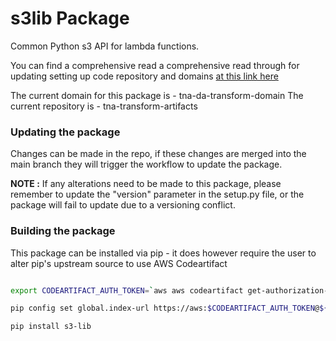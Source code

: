 # s3lib Package

Common Python s3 API for lambda functions.

You can find a comprehensive read a comprehensive read through for updating setting up
code repository and domains [at this link here](https://github.com/nationalarchives/da-transform-dev-documentation/blob/master/runbooks/github-actions/uploading_software_to_artifactory.md)

The current domain for this package is - tna-da-transform-domain
The current repository is - tna-transform-artifacts

### Updating the package

Changes can be made in the repo, if these changes are merged into the main branch they will trigger the workflow
to update the package. 

**NOTE :** If any alterations need to be made to this package, please remember to update the "version" parameter in
the setup.py file, or the package will fail to update due to a versioning conflict. 

### Building the package 

This package can be installed via pip - it does however require the user to alter pip's upstream source to use AWS 
Codeartifact 

```bash

export CODEARTIFACT_AUTH_TOKEN=`aws aws codeartifact get-authorization-token --domain ${DOMAIN} --domain-owner ${ARN_NUMBER} --region ${REGION} --query authorizationToken --output text``

pip config set global.index-url https://aws:$CODEARTIFACT_AUTH_TOKEN@${DOMAIN}-${ARN_NUMBER}.d.codeartifact.eu-west-2.amazonaws.com/pypi/${REPOSITORY}/simple/

pip install s3-lib
